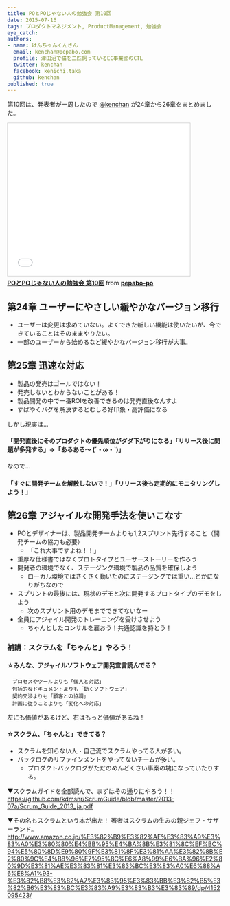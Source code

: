 ```yaml
---
title: POとPOじゃない人の勉強会 第10回
date: 2015-07-16
tags: プロダクトマネジメント, ProductManagement, 勉強会
eye_catch:
authors:
- name: けんちゃんくんさん
  email: kenchan@pepabo.com
  profile: 津田沼で猫を二匹飼っているEC事業部のCTL
  twitter: kenchan
  facebook: kenichi.taka
  github: kenchan
published: true
---
```

第10回は、発表者が一周したので [@kenchan](https://twitter.com/kenchan) が24章から26章をまとめました。

<iframe src="//www.slideshare.net/slideshow/embed_code/key/nQ4jsS7UAKib60" width="425" height="355" frameborder="0" marginwidth="0" marginheight="0" scrolling="no" style="border:1px solid #CCC; border-width:1px; margin-bottom:5px; max-width: 100%;" allowfullscreen> </iframe> <div style="margin-bottom:5px"> <strong> <a href="//www.slideshare.net/pepabo-po/popo-10" title="POとPOじゃない人の勉強会 第10回" target="_blank">POとPOじゃない人の勉強会 第10回</a> </strong> from <strong><a href="//www.slideshare.net/pepabo-po" target="_blank">pepabo-po</a></strong> </div>

## 第24章 ユーザーにやさしい緩やかなバージョン移行

* ユーザーは変更は求めていない。よくできた新しい機能は使いたいが、今できていることはそのままやりたい。
* 一部のユーザーから始めるなど緩やかなバージョン移行が大事。

## 第25章 迅速な対応

* 製品の発売はゴールではない！
* 発売しないとわからないことがある！
* 製品開発の中で一番ROIを改善できるのは発売直後なんすよ
* すばやくバグを解決するとむしろ好印象・高評価になる

しかし現実は…

#### 「開発直後にそのプロダクトの優先順位がダダ下がりになる」「リリース後に問題が多発する」→「あるある〜 (´・ω・`)」

なので…

#### 「すぐに開発チームを解散しないで！」「リリース後も定期的にモニタリングしよう！」

## 第26章 アジャイルな開発手法を使いこなす

* POとデザイナーは、製品開発チームよりも1,2スプリント先行すること（開発チームの協力も必要）
  * 「これ大事ですよね！！」
* 重厚な仕様書ではなくプロトタイプとユーザーストーリーを作ろう
* 開発者の環境でなく、ステージング環境で製品の品質を確保しよう
  * ローカル環境ではさくさく動いたのにステージングでは重い…とかになりがちなので
* スプリントの最後には、現状のデモと次に開発するプロトタイプのデモをしよう
  * 次のスプリント用のデモまでできてないなー
* 全員にアジャイル開発のトレーニングを受けさせよう
  * ちゃんとしたコンサルを雇おう！共通認識を持とう！

### 補講：スクラムを「ちゃんと」やろう！

#### ☆みんな、アジャイルソフトウェア開発宣言読んでる？
```
　プロセスやツールよりも「個人と対話」
　包括的なドキュメントよりも「動くソフトウェア」
　契約交渉よりも「顧客との協調」
　計画に従うことよりも「変化への対応」
```
左にも価値があるけど、右はもっと価値があるね！

#### ☆スクラム、「ちゃんと」できてる？

* スクラムを知らない人・自己流でスクラムやってる人が多い。
* バックログのリファインメントをやってないチームが多い。
  * プロダクトバックログがただのめんどくさい事案の塊になっていたりする。

▼スクラムガイドを全部読んで、まずはその通りにやろう！！
https://github.com/kdmsnr/ScrumGuide/blob/master/2013-07a/Scrum_Guide_2013_ja.pdf

▼その名もスクラムという本が出た！
著者はスクラムの生みの親ジェフ・サザーランド。
http://www.amazon.co.jp/%E3%82%B9%E3%82%AF%E3%83%A9%E3%83%A0%E3%80%80%E4%BB%95%E4%BA%8B%E3%81%8C%EF%BC%94%E5%80%8D%E9%80%9F%E3%81%8F%E3%81%AA%E3%82%8B%E2%80%9C%E4%B8%96%E7%95%8C%E6%A8%99%E6%BA%96%E2%80%9D%E3%81%AE%E3%83%81%E3%83%BC%E3%83%A0%E6%88%A6%E8%A1%93-%E3%82%B8%E3%82%A7%E3%83%95%E3%83%BB%E3%82%B5%E3%82%B6%E3%83%BC%E3%83%A9%E3%83%B3%E3%83%89/dp/4152095423/
